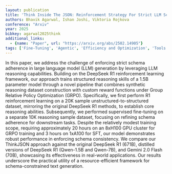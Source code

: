 ```yaml
---
layout: publication
title: 'Think Inside The JSON: Reinforcement Strategy For Strict LLM Schema Adherence'
authors: Bhavik Agarwal, Ishan Joshi, Viktoria Rojkova
conference: "Arxiv"
year: 2025
bibkey: agarwal2025think
additional_links:
  - {name: "Paper", url: "https://arxiv.org/abs/2502.14905"}
tags: ['Fine-Tuning', 'Agentic', 'Efficiency and Optimization', 'Tools', 'Applications', 'RAG', 'Reinforcement Learning', 'Training Techniques', 'Pretraining Methods']
---
```

In this paper, we address the challenge of enforcing strict schema adherence
in large language model (LLM) generation by leveraging LLM reasoning
capabilities. Building on the DeepSeek R1 reinforcement learning framework, our
approach trains structured reasoning skills of a 1.5B parameter model through a
novel pipeline that combines synthetic reasoning dataset construction with
custom reward functions under Group Relative Policy Optimization (GRPO).
Specifically, we first perform R1 reinforcement learning on a 20K sample
unstructured-to-structured dataset, mirroring the original DeepSeek R1 methods,
to establish core reasoning abilities. Subsequently, we performed supervised
fine-tuning on a separate 10K reasoning sample dataset, focusing on refining
schema adherence for downstream tasks. Despite the relatively modest training
scope, requiring approximately 20 hours on an 8xH100 GPU cluster for GRPO
training and 3 hours on 1xA100 for SFT, our model demonstrates robust
performance in enforcing schema consistency. We compare our ThinkJSON approach
against the original DeepSeek R1 (671B), distilled versions of DeepSeek R1
(Qwen-1.5B and Qwen-7B), and Gemini 2.0 Flash (70B), showcasing its
effectiveness in real-world applications. Our results underscore the practical
utility of a resource-efficient framework for schema-constrained text
generation.
